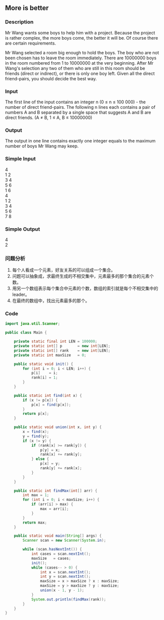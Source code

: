 ## More is better 

### Description
Mr Wang wants some boys to help him with a project. Because the project is rather complex, the more boys come, the better it will be. Of course there are certain requirements. 

Mr Wang selected a room big enough to hold the boys. The boy who are not been chosen has to leave the room immediately. There are 10000000 boys in the room numbered from 1 to 10000000 at the very beginning. After Mr Wang's selection any two of them who are still in this room should be friends (direct or indirect), or there is only one boy left. Given all the direct friend-pairs, you should decide the best way. 

### Input
The first line of the input contains an integer n (0 ≤ n ≤ 100 000) - the number of direct friend-pairs. The following n lines each contains a pair of numbers A and B separated by a single space that suggests A and B are direct friends. (A ≠ B, 1 ≤ A, B ≤ 10000000)

### Output
The output in one line contains exactly one integer equals to the maximum number of boys Mr Wang may keep. 

### Simple Input
4  
1 2  
3 4  
5 6  
1 6  
4  
1 2  
3 4  
5 6  
7 8  

### Simple Output
4  
2

### 问题分析
1. 每个人看成一个元素，好友关系的可以组成一个集合。
1. 问题可以抽象成，求最终生成的不相交集中，元素最多的那个集合的元素个数。
1. 用另一个数组表示每个集合中元素的个数，数组的索引就是每个不相交集中的 leader。
1. 在最终的数组中，找出元素最多的那个。

### Code
```java
import java.util.Scanner;

public class Main {

    private static final int LEN = 100000;
    private static int[] p       = new int[LEN];
    private static int[] rank    = new int[LEN];
    private static int maxSize   = 0;

    public static void init() {
        for (int i = 0; i < LEN; i++) {
            p[i]    = i;
            rank[i] = 1;
        }
    }

    public static int find(int x) {
        if (x != p[x]) {
            p[x] = find(p[x]);
        }
        return p[x];
    }

    public static void union(int x, int y) {
        x = find(x);
        y = find(y);
        if (x != y) {
            if (rank[x] >= rank[y]) {
                p[y] = x;
                rank[x] += rank[y];
            } else {
                p[x] = y;
                rank[y] += rank[x];
            }
        }
    }

    public static int findMax(int[] arr) {
        int max = 1;
        for (int i = 0; i < maxSize; i++) {
            if (arr[i] > max) {
                max = arr[i];
            }
        }
        return max;
    }

    public static void main(String[] args) {
        Scanner scan = new Scanner(System.in);

        while (scan.hasNextInt()) {
            int cases = scan.nextInt();
            maxSize   = cases;
            init();
            while (cases-- > 0) {
                int x = scan.nextInt();
                int y = scan.nextInt();
                maxSize = x > maxSize ? x : maxSize;
                maxSize = y > maxSize ? y : maxSize;
                union(x - 1, y - 1);
            }
            System.out.println(findMax(rank));
        }
    }
}
```